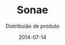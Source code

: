 ---
title: Sonae
subtitle: Distribuião de produto
layout: default
modal-id: 8
date: 2014-07-14
img: continente_logo.jpg
thumbnail: continente_logo.jpg
alt: image-alt
project-date: Maio 2019
client: Sonae MC
category: Product
description: penis para ti

---